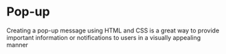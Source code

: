 # Pop-up
Creating a pop-up message using HTML and CSS is a great way to provide important information or notifications to users in a visually appealing manner
